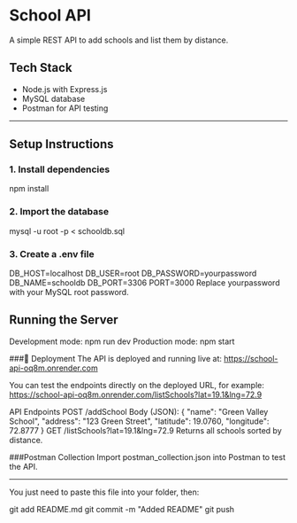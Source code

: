 # School API

A simple REST API to add schools and list them by distance.

## Tech Stack
- Node.js with Express.js
- MySQL database
- Postman for API testing

---

## Setup Instructions

### 1. Install dependencies


npm install

### 2. Import the database


mysql -u root -p < schooldb.sql

### 3. Create a .env file


DB_HOST=localhost
DB_USER=root
DB_PASSWORD=yourpassword
DB_NAME=schooldb
DB_PORT=3306
PORT=3000
Replace yourpassword with your MySQL root password.

## Running the Server
Development mode:
npm run dev
Production mode:
npm start

###🚀 Deployment
The API is deployed and running live at:
https://school-api-oq8m.onrender.com

You can test the endpoints directly on the deployed URL, for example:
https://school-api-oq8m.onrender.com/listSchools?lat=19.1&lng=72.9

API Endpoints
POST /addSchool
Body (JSON):
{
  "name": "Green Valley School",
  "address": "123 Green Street",
  "latitude": 19.0760,
  "longitude": 72.8777
}
GET /listSchools?lat=19.1&lng=72.9
Returns all schools sorted by distance.

###Postman Collection
Import postman_collection.json into Postman to test the API.

---

You just need to paste this file into your folder, then:  

git add README.md
git commit -m "Added README"
git push
